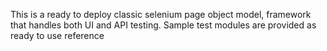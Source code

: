 This is a ready to deploy classic selenium page object model, framework that handles both UI and API testing. Sample test modules are provided as ready to use reference
